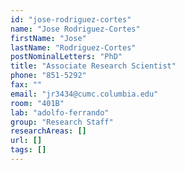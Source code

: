 ```yaml
---
id: "jose-rodriguez-cortes"
name: "Jose Rodriguez-Cortes"
firstName: "Jose"
lastName: "Rodriguez-Cortes"
postNominalLetters: "PhD"
title: "Associate Research Scientist"
phone: "851-5292"
fax: ""
email: "jr3434@cumc.columbia.edu"
room: "401B"
lab: "adolfo-ferrando"
group: "Research Staff"
researchAreas: []
url: []
tags: []
---
```

